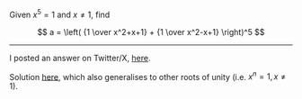 Given $x^5=1$ and $x \neq 1$, find

$$
a = \left( {1 \over x^2+x+1} + {1 \over x^2-x+1} \right)^5
$$

---

I posted an answer on Twitter/X, [here](https://x.com/tcorbettclark/status/1682357430011805698).

Solution [here](solution.pdf), which also generalises to other roots of unity (i.e. $x^n=1, x \neq 1$).
